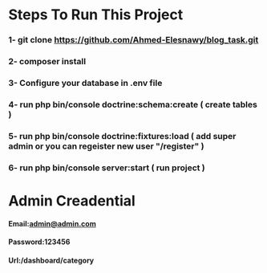 # Steps To Run This Project 


### 1- git clone https://github.com/Ahmed-Elesnawy/blog_task.git
### 2- composer install
### 3- Configure your database in .env file
### 4- run php bin/console doctrine:schema:create ( create tables )
### 5- run php bin/console doctrine:fixtures:load ( add super admin or you can regeister new user "/register" )
### 6- run php bin/console server:start ( run project )


# Admin Creadential 

#### Email:admin@admin.com
#### Password:123456
#### Url:/dashboard/category
